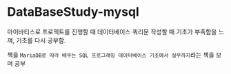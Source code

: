 # DataBaseStudy-mysql

마이바티스로 프로젝트를 진행할 때 데이터베이스 쿼리문 작성할 때 기초가 부족함을 느껴, 기초를 다시 공부함.

책을 `MariaDB로 따라 배우는 SQL 프로그래밍 데이터베이스 기초에서 실무까지`라는 책을 보며 공부
